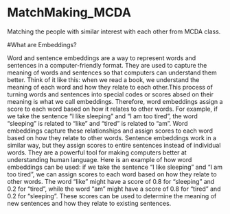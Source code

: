 # MatchMaking_MCDA
Matching the people with similar interest with each other from MCDA class.

#What are Embeddings?

Word and sentence embeddings are a way to represent words and sentences in a computer-friendly format. They are used to capture the meaning of words and sentences so that computers can understand them better. Think of it like this: when we read a book, we understand the meaning of each word and how they relate to each other.This process of turning words and sentences into special codes or scores absed on their meaning is what we call embeddings. Therefore, word embeddings assign a score to each word based on how it relates to other words. For example, if we take the sentence “I like sleeping” and “I am too tired”, the word “sleeping” is related to “like” and “tired” is related to “am”. Word embeddings capture these relationships and assign scores to each word based on how they relate to other words. Sentence embeddings work in a similar way, but they assign scores to entire sentences instead of individual words. They are a powerful tool for making computers better at understanding human language. Here is an example of how word embeddings can be used: if we take the sentence “I like sleeping” and “I am too tired”, we can assign scores to each word based on how they relate to other words. The word “like” might have a score of 0.8 for “sleeping” and 0.2 for “tired”, while the word “am” might have a score of 0.8 for “tired” and 0.2 for “sleeping”. These scores can be used to determine the meaning of new sentences and how they relate to existing sentences.